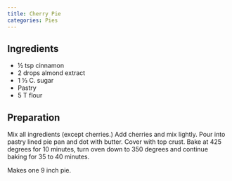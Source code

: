```yaml
---
title: Cherry Pie
categories: Pies
---
```


## Ingredients

- ½ tsp cinnamon
- 2 drops almond extract
- 1 ⅓ C. sugar
- Pastry
- 5 T flour

## Preparation

Mix all ingredients (except cherries.)  Add cherries and mix lightly.  Pour into pastry lined pie pan and dot with butter.  Cover with top crust.  Bake at 425 degrees for 10 minutes, turn oven down to 350 degrees and continue baking for 35 to 40 minutes.

Makes one 9 inch pie.

